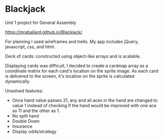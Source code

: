 # Blackjack
Unit 1 project for General Assembly

https://mraballard.github.io/Blackjack/

For planning I used wireframes and trello. My app includes jQuery, javascript, css, and html.

Deck of cards: constructed using object-like arrays and is scalable.

Displaying cards was difficult,  I decided to create a cardmap array as a coordinate matrix for each card's location on the sprite image. As each card is delivered to the screen, it's location on the sprite is calculated dynamically.

Unsolved features:
  - Once hand value passes 21, any and all aces in the hand are changed to value 1 instead of checking if the hand would be improved with one ace as 11 and the other as 1.
  - No split hand
  - Double Down
  - Insurance
  - Display odds/strategy
